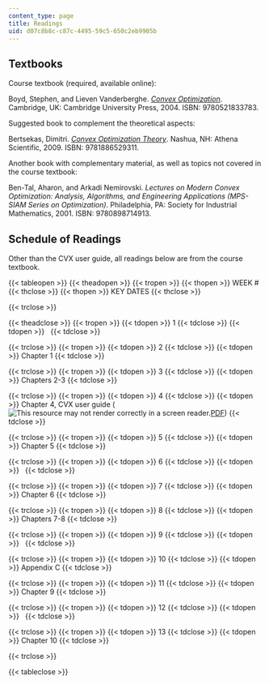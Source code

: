 ```yaml
---
content_type: page
title: Readings
uid: d07c8b8c-c87c-4495-59c5-650c2eb9905b
---
```


Textbooks
---------

Course textbook (required, available online):

Boyd, Stephen, and Lieven Vanderberghe. _[Convex Optimization](http://www.stanford.edu/~boyd/cvxbook/)_. Cambridge, UK: Cambridge University Press, 2004. ISBN: 9780521833783.

Suggested book to complement the theoretical aspects:

Bertsekas, Dimitri. _[Convex Optimization Theory](http://www.athenasc.com/convexduality.html)_. Nashua, NH: Athena Scientific, 2009. ISBN: 9781886529311.

Another book with complementary material, as well as topics not covered in the course textbook:

Ben-Tal, Aharon, and Arkadi Nemirovski. _Lectures on Modern Convex Optimization: Analysis, Algorithms, and Engineering Applications (MPS-SIAM Series on Optimization)_. Philadelphia, PA: Society for Industrial Mathematics, 2001. ISBN: 9780898714913.

Schedule of Readings
--------------------

Other than the CVX user guide, all readings below are from the course textbook.

{{< tableopen >}}
{{< theadopen >}}
{{< tropen >}}
{{< thopen >}}
WEEK #
{{< thclose >}}
{{< thopen >}}
KEY DATES
{{< thclose >}}

{{< trclose >}}

{{< theadclose >}}
{{< tropen >}}
{{< tdopen >}}
1
{{< tdclose >}}
{{< tdopen >}}
 
{{< tdclose >}}

{{< trclose >}}
{{< tropen >}}
{{< tdopen >}}
2
{{< tdclose >}}
{{< tdopen >}}
Chapter 1
{{< tdclose >}}

{{< trclose >}}
{{< tropen >}}
{{< tdopen >}}
3
{{< tdclose >}}
{{< tdopen >}}
Chapters 2-3
{{< tdclose >}}

{{< trclose >}}
{{< tropen >}}
{{< tdopen >}}
4
{{< tdclose >}}
{{< tdopen >}}
Chapter 4, CVX user guide (![This resource may not render correctly in a screen reader.](/images/inacessible.gif)[PDF](http://cvxr.com/cvx/doc/CVX.pdf))
{{< tdclose >}}

{{< trclose >}}
{{< tropen >}}
{{< tdopen >}}
5
{{< tdclose >}}
{{< tdopen >}}
Chapter 5
{{< tdclose >}}

{{< trclose >}}
{{< tropen >}}
{{< tdopen >}}
6
{{< tdclose >}}
{{< tdopen >}}
 
{{< tdclose >}}

{{< trclose >}}
{{< tropen >}}
{{< tdopen >}}
7
{{< tdclose >}}
{{< tdopen >}}
Chapter 6
{{< tdclose >}}

{{< trclose >}}
{{< tropen >}}
{{< tdopen >}}
8
{{< tdclose >}}
{{< tdopen >}}
Chapters 7-8
{{< tdclose >}}

{{< trclose >}}
{{< tropen >}}
{{< tdopen >}}
9
{{< tdclose >}}
{{< tdopen >}}
 
{{< tdclose >}}

{{< trclose >}}
{{< tropen >}}
{{< tdopen >}}
10
{{< tdclose >}}
{{< tdopen >}}
Appendix C
{{< tdclose >}}

{{< trclose >}}
{{< tropen >}}
{{< tdopen >}}
11
{{< tdclose >}}
{{< tdopen >}}
Chapter 9
{{< tdclose >}}

{{< trclose >}}
{{< tropen >}}
{{< tdopen >}}
12
{{< tdclose >}}
{{< tdopen >}}
 
{{< tdclose >}}

{{< trclose >}}
{{< tropen >}}
{{< tdopen >}}
13
{{< tdclose >}}
{{< tdopen >}}
Chapter 10
{{< tdclose >}}

{{< trclose >}}

{{< tableclose >}}